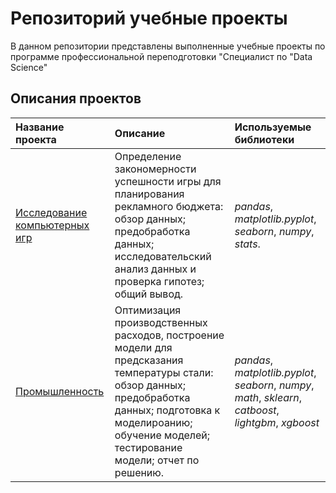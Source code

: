 # Репозиторий учебные проекты
В данном репозитории представлены выполненные учебные проекты по программе профессиональной переподготовки "Специалист по "Data Science"

## Описания проектов

| Название проекта | Описание | Используемые библиотеки | 
| :---------------------- | :---------------------- | :---------------------- |
| [Исследование компьютерных игр](computer_games) | Определение закономерности успешности игры для планирования рекламного бюджета: обзор данных; предобработка данных; исследовательский анализ данных и проверка гипотез; общий вывод. |*pandas*, *matplotlib.pyplot*, *seaborn*, *numpy*, *stats*.|
| [Промышленность](industry) | Оптимизация производственных расходов, построение модели для предсказания температуры стали: обзор данных; предобработка данных; подготовка к моделироанию; обучение моделей; тестирование модели; отчет по решению. |*pandas*, *matplotlib.pyplot*, *seaborn*, *numpy*, *math*, *sklearn*, *catboost*, *lightgbm*, *xgboost*|
